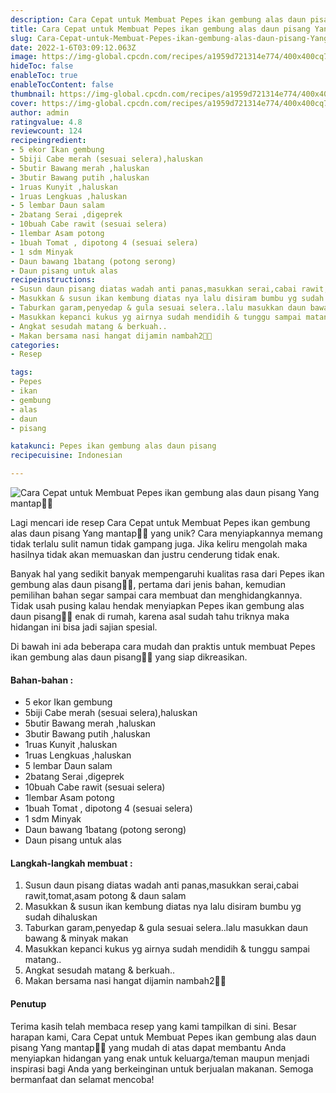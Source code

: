 ```yaml
---
description: Cara Cepat untuk Membuat Pepes ikan gembung alas daun pisang Yang mantap"
title: Cara Cepat untuk Membuat Pepes ikan gembung alas daun pisang Yang mantap
slug: Cara-Cepat-untuk-Membuat-Pepes-ikan-gembung-alas-daun-pisang-Yang-mantap
date: 2022-1-6T03:09:12.063Z
image: https://img-global.cpcdn.com/recipes/a1959d721314e774/400x400cq70/photo.jpg
hideToc: false
enableToc: true
enableTocContent: false
thumbnail: https://img-global.cpcdn.com/recipes/a1959d721314e774/400x400cq70/photo.jpg
cover: https://img-global.cpcdn.com/recipes/a1959d721314e774/400x400cq70/photo.jpg
author: admin
ratingvalue: 4.8
reviewcount: 124
recipeingredient:
- 5 ekor Ikan gembung
- 5biji Cabe merah (sesuai selera),haluskan
- 5butir Bawang merah ,haluskan
- 3butir Bawang putih ,haluskan
- 1ruas Kunyit ,haluskan
- 1ruas Lengkuas ,haluskan
- 5 lembar Daun salam
- 2batang Serai ,digeprek
- 10buah Cabe rawit (sesuai selera)
- 1lembar Asam potong
- 1buah Tomat , dipotong 4 (sesuai selera)
- 1 sdm Minyak
- Daun bawang 1batang (potong serong)
- Daun pisang untuk alas
recipeinstructions:
- Susun daun pisang diatas wadah anti panas,masukkan serai,cabai rawit,tomat,asam potong & daun salam
- Masukkan & susun ikan kembung diatas nya lalu disiram bumbu yg sudah dihaluskan
- Taburkan garam,penyedap & gula sesuai selera..lalu masukkan daun bawang & minyak makan
- Masukkan kepanci kukus yg airnya sudah mendidih & tunggu sampai matang..
- Angkat sesudah matang & berkuah..
- Makan bersama nasi hangat dijamin nambah2🤤🤤
categories:
- Resep

tags:
- Pepes
- ikan
- gembung
- alas
- daun
- pisang

katakunci: Pepes ikan gembung alas daun pisang
recipecuisine: Indonesian

---
```


![Cara Cepat untuk Membuat Pepes ikan gembung alas daun pisang Yang mantap👩‍🍳](https://img-global.cpcdn.com/recipes/a1959d721314e774/400x400cq70/photo.jpg)

Lagi mencari ide resep Cara Cepat untuk Membuat Pepes ikan gembung alas daun pisang Yang mantap👩‍🍳 yang unik? Cara menyiapkannya memang tidak terlalu sulit namun tidak gampang juga. Jika keliru mengolah maka hasilnya tidak akan memuaskan dan justru cenderung tidak enak.

Banyak hal yang sedikit banyak mempengaruhi kualitas rasa dari Pepes ikan gembung alas daun pisang👩‍🍳, pertama dari jenis bahan, kemudian pemilihan bahan segar sampai cara membuat dan menghidangkannya. Tidak usah pusing kalau hendak menyiapkan Pepes ikan gembung alas daun pisang👩‍🍳 enak di rumah, karena asal sudah tahu triknya maka hidangan ini bisa jadi sajian spesial.

Di bawah ini ada beberapa cara mudah dan praktis untuk membuat Pepes ikan gembung alas daun pisang👩‍🍳 yang siap dikreasikan.

<!--inarticleads1-->

#### Bahan-bahan :

- 5 ekor Ikan gembung
- 5biji Cabe merah (sesuai selera),haluskan
- 5butir Bawang merah ,haluskan
- 3butir Bawang putih ,haluskan
- 1ruas Kunyit ,haluskan
- 1ruas Lengkuas ,haluskan
- 5 lembar Daun salam
- 2batang Serai ,digeprek
- 10buah Cabe rawit (sesuai selera)
- 1lembar Asam potong
- 1buah Tomat , dipotong 4 (sesuai selera)
- 1 sdm Minyak
- Daun bawang 1batang (potong serong)
- Daun pisang untuk alas

<!--inarticleads2-->

#### Langkah-langkah membuat :

1. Susun daun pisang diatas wadah anti panas,masukkan serai,cabai rawit,tomat,asam potong & daun salam
1. Masukkan & susun ikan kembung diatas nya lalu disiram bumbu yg sudah dihaluskan
1. Taburkan garam,penyedap & gula sesuai selera..lalu masukkan daun bawang & minyak makan
1. Masukkan kepanci kukus yg airnya sudah mendidih & tunggu sampai matang..
1. Angkat sesudah matang & berkuah..
1. Makan bersama nasi hangat dijamin nambah2🤤🤤

#### Penutup

Terima kasih telah membaca resep yang kami tampilkan di sini. Besar harapan kami, Cara Cepat untuk Membuat Pepes ikan gembung alas daun pisang Yang mantap👩‍🍳 yang mudah di atas dapat membantu Anda menyiapkan hidangan yang enak untuk keluarga/teman maupun menjadi inspirasi bagi Anda yang berkeinginan untuk berjualan makanan. Semoga bermanfaat dan selamat mencoba!